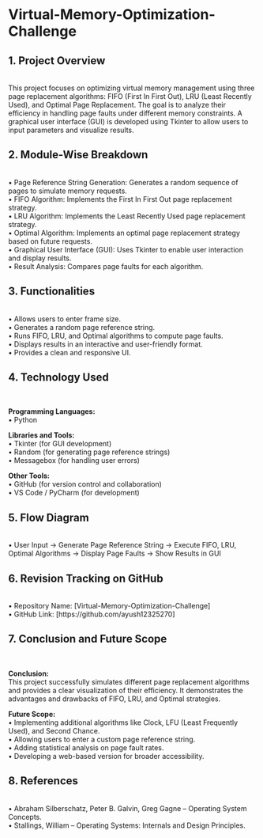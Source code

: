 # Virtual-Memory-Optimization-Challenge

<h2> 1. Project Overview</h2><br>
This project focuses on optimizing virtual memory management using three page replacement
algorithms: FIFO (First In First Out), LRU (Least Recently Used), and Optimal Page
Replacement. The goal is to analyze their efficiency in handling page faults under different
memory constraints. A graphical user interface (GUI) is developed using Tkinter to allow users
to input parameters and visualize results.<br>


<h2>2. Module-Wise Breakdown</h2><br>
• Page Reference String Generation: Generates a random sequence of pages to simulate
memory requests.<br>
• FIFO Algorithm: Implements the First In First Out page replacement strategy.<br>
• LRU Algorithm: Implements the Least Recently Used page replacement strategy.<br>
• Optimal Algorithm: Implements an optimal page replacement strategy based on future
requests.<br>
• Graphical User Interface (GUI): Uses Tkinter to enable user interaction and display
results.<br>
• Result Analysis: Compares page faults for each algorithm.<br>



<h2>3. Functionalities</h2><br>
• Allows users to enter frame size.<br>
• Generates a random page reference string.<br>
• Runs FIFO, LRU, and Optimal algorithms to compute page faults.<br>
• Displays results in an interactive and user-friendly format.<br>
• Provides a clean and responsive UI.<br>


<h2>4. Technology Used</h2><br>

**Programming Languages:**<br>
• Python<br>


**Libraries and Tools:**<br>
• Tkinter (for GUI development)<br>
• Random (for generating page reference strings)<br>
• Messagebox (for handling user errors)<br>


**Other Tools:**<br>
• GitHub (for version control and collaboration)<br>
• VS Code / PyCharm (for development)<br>


<h2>5. Flow Diagram</h2><br>
• User Input → Generate Page Reference String → Execute FIFO, LRU,
Optimal Algorithms → Display Page Faults → Show Results in GUI<br>


<h2>6. Revision Tracking on GitHub</h2><br>
• Repository Name: [Virtual-Memory-Optimization-Challenge]<br>
• GitHub Link: [https://github.com/ayush12325270]<br>


<h2>7. Conclusion and Future Scope</h2><br>

**Conclusion:**<br>
This project successfully simulates different page replacement algorithms and provides a clear
visualization of their efficiency. It demonstrates the advantages and drawbacks of FIFO, LRU,
and Optimal strategies.<br>

**Future Scope:**<br>
• Implementing additional algorithms like Clock, LFU (Least Frequently Used), and
Second Chance.<br>
• Allowing users to enter a custom page reference string.<br>
• Adding statistical analysis on page fault rates.<br>
• Developing a web-based version for broader accessibility.<br>


<h2>8. References</h2><br>
• Abraham Silberschatz, Peter B. Galvin, Greg Gagne – Operating System Concepts.<br>
• Stallings, William – Operating Systems: Internals and Design Principles.<br>











